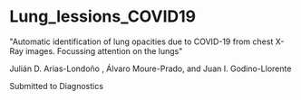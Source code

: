 # Lung_lessions_COVID19


"Automatic identification of lung opacities due to COVID-19 from
chest X-Ray images. Focussing attention on the lungs"

Julián D. Arias-Londoño , Álvaro Moure-Prado, and Juan I. Godino-Llorente 

Submitted to Diagnostics 
